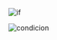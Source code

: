 ![if](https://github.com/pedro-donoso/nuevo/assets/68760595/9dde2944-7015-437e-ac19-5d9dd2c2d49b)

![condicion](https://github.com/pedro-donoso/nuevo/assets/68760595/a4b23bcb-5905-4f66-964a-10365bd1f5bd)



